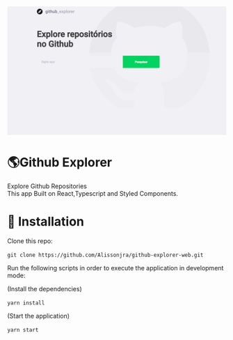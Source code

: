 <img src="/.github/github.gif" />

<h1>🌎Github Explorer</h1>
Explore Github Repositories
</br>
This app Built on  React,Typescript and Styled Components.

# :construction_worker: Installation
 Clone this repo:
 
 ```git clone https://github.com/Alissonjra/github-explorer-web.git```
 
Run the following scripts in order to execute the application in development mode:

(Install the dependencies)

 ```yarn install ``` 
 
 (Start the application)
 
 ```yarn start``` 

